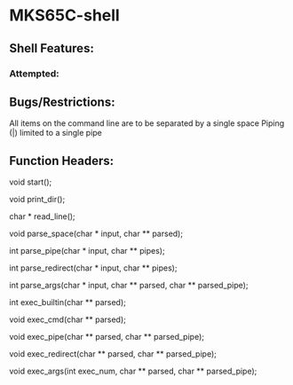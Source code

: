 # MKS65C-shell

## Shell Features:

### Attempted:

## Bugs/Restrictions:
All items on the command line are to be separated by a single space
Piping (|) limited to a single pipe

## Function Headers:
void start();

void print_dir();

char * read_line();

void parse_space(char * input, char ** parsed);

int parse_pipe(char * input, char ** pipes);

int parse_redirect(char * input, char ** pipes);

int parse_args(char * input, char ** parsed, char ** parsed_pipe);

int exec_builtin(char ** parsed);

void exec_cmd(char ** parsed);

void exec_pipe(char ** parsed, char ** parsed_pipe);

void exec_redirect(char ** parsed, char ** parsed_pipe);

void exec_args(int exec_num, char ** parsed, char ** parsed_pipe);
